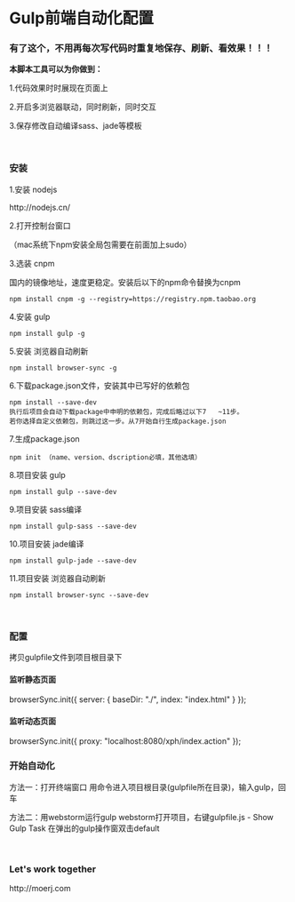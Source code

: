 # Gulp前端自动化配置

<h3>有了这个，不用再每次写代码时重复地保存、刷新、看效果！！！</h3>

<b>本脚本工具可以为你做到：</b>
<p>1.代码效果时时展现在页面上</p>
<p>2.开启多浏览器联动，同时刷新，同时交互</p>
<p>3.保存修改自动编译sass、jade等模板</p>

<br>

<h3>安装</h3>

<p>1.安装 nodejs</p>
http://nodejs.cn/

<p>2.打开控制台窗口</p>
（mac系统下npm安装全局包需要在前面加上sudo）

<br>

<p>3.选装 cnpm</p>
国内的镜像地址，速度更稳定。安装后以下的npm命令替换为cnpm

	npm install cnpm -g --registry=https://registry.npm.taobao.org

<p>4.安装 gulp</p>

	npm install gulp -g

<p>5.安装 浏览器自动刷新</p>

	npm install browser-sync -g

<p>6.下载package.json文件，安装其中已写好的依赖包</p>
	
	npm install --save-dev
	执行后项目会自动下载package中申明的依赖包，完成后略过以下7	~11步。
	若你选择自定义依赖包，则跳过这一步。从7开始自行生成package.json

<p>7.生成package.json</p>

	npm init （name、version、dscription必填，其他选填）


<p>8.项目安装 gulp</p>

	npm install gulp --save-dev

<p>9.项目安装 sass编译</p>

	npm install gulp-sass --save-dev

<p>10.项目安装 jade编译</p>
	
	npm install gulp-jade --save-dev

<p>11.项目安装 浏览器自动刷新</p>

	npm install browser-sync --save-dev


<br>
<h3>配置</h3>
拷贝gulpfile文件到项目根目录下

<h4>监听静态页面</h4>
	browserSync.init({
        server: {
            baseDir: "./",
            index: "index.html"
        }
    });

<h4>监听动态页面</h4>
	browserSync.init({
        proxy: "localhost:8080/xph/index.action"
    });

<br>
<h3>开始自动化</h3>
方法一：打开终端窗口
	用命令进入项目根目录(gulpfile所在目录)，输入gulp，回车

方法二：用webstorm运行gulp
	webstorm打开项目，右键gulpfile.js - Show Gulp Task
	在弹出的gulp操作窗双击default

<br>
<h3>Let's work together</h3>
http://moerj.com
